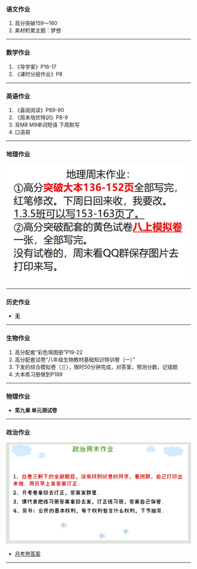 ### 语文作业
1. 高分突破159～160
2. 素材积累主题：梦想
---

### 数学作业
1. 《导学案》P16-17
2. 《课时分层作业》P8
---

### 英语作业
1. 《喜阅阅读》P89-90
2. 《周末培优特训》P8-9
3. 背M8 M9单词短语 下周默写
4. 口语易
---

### 地理作业
![hw](hw_G8S2/_images/17g.jpg)

---

### 历史作业
* **无**
---

### 生物作业
1. 高分配套“彩色填图册”P19-22
2. 高分配套试卷“八年级生物教材基础知识特训卷（一）”
3. 下发的综合模拟卷（三），限时50分钟完成，对答案，预测分数，记错题
4. 大本练习册做到P189
---

### 物理作业
* **笫九章 单元测试卷**
---

### 政治作业
![hw](hw_G8S2/_images/17p.jpg)
* [月考卷答案](https://view.officeapps.live.com/op/embed.aspx?src=https://github.com/CMSZ002/hw/releases/download/latest/17p.docx)
---
